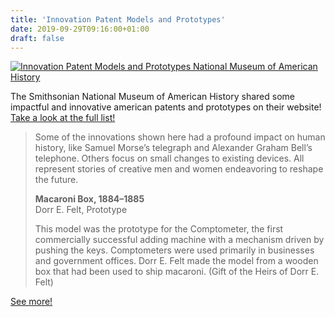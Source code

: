 ```yaml
---
title: 'Innovation Patent Models and Prototypes'
date: 2019-09-29T09:16:00+01:00
draft: false
---
```


[![Innovation Patent Models and Prototypes National Museum of American History](https://cdn-blog.adafruit.com/uploads/2019/09/IInnovation_Patent_Models_and_Prototypes___National_Museum_of_American_History.jpg "Innovation_Patent_Models_and_Prototypes___National_Museum_of_American_History.jpg")](https://americanhistory.si.edu/inventing-in-america/innovation-patent-models-and-prototypes)

The Smithsonian National Museum of American History shared some impactful and innovative american patents and prototypes on their website! [Take a look at the full list!](https://americanhistory.si.edu/inventing-in-america/innovation-patent-models-and-prototypes)

> Some of the innovations shown here had a profound impact on human history, like Samuel Morse’s telegraph and Alexander Graham Bell’s telephone. Others focus on small changes to existing devices. All represent stories of creative men and women endeavoring to reshape the future.
> 
> **Macaroni Box, 1884–1885**  
> Dorr E. Felt, Prototype
> 
> This model was the prototype for the Comptometer, the first commercially successful adding machine with a mechanism driven by pushing the keys. Comptometers were used primarily in businesses and government offices. Dorr E. Felt made the model from a wooden box that had been used to ship macaroni. (Gift of the Heirs of Dorr E. Felt)

[See more!](https://americanhistory.si.edu/inventing-in-america/innovation-patent-models-and-prototypes)